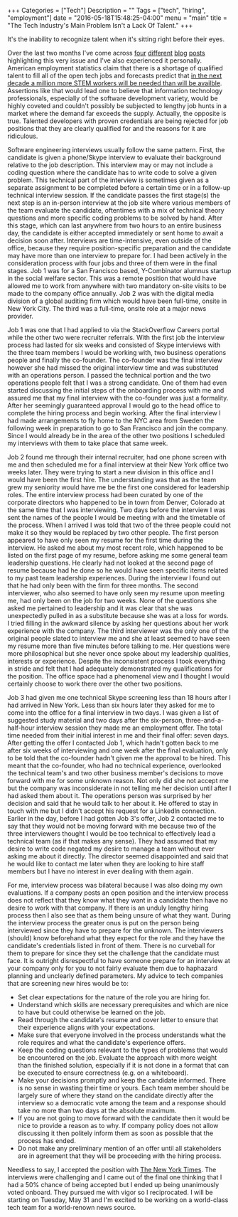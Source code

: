+++
Categories = ["Tech"]
Description = ""
Tags = ["tech", "hiring", "employment"]
date = "2016-05-18T15:48:25-04:00"
menu = "main"
title = "The Tech Industry's Main Problem Isn't a Lack Of Talent."
+++

It's the inability to recognize talent when it's sitting right before their eyes.

Over the last two months I've come across <a href="https://medium.com/@evnowandforever/f-you-i-quit-hiring-is-broken-bb8f3a48d324#.4oguoz356" target="_blank">four</a>
<a href="http://www.daedtech.com/hiring-is-broken/" target="_blank">different</a>
<a href="http://bhilburn.org/hiring-is-hard/" target="_blank">blog</a>
<a href="http://zachholman.com/posts/startup-interviewing-is-fucked/" target="_blank">posts</a>
highlighting this very issue and I've also experienced it personally. American employment statistics claim that there is a shortage of qualified talent to fill all of the open tech jobs and forecasts predict that
<a href="http://www.bls.gov/opub/mlr/2015/article/stem-crisis-or-stem-surplus-yes-and-yes.htm" target="_blank"> in the next decade a million more STEM workers will be needed than will be availble</a>. Assertions like that would lead one to believe that information technology professionals, especially of the software development variety, would be highly coveted and couldn't possibly be subjected to lengthy job hunts in a market where the demand far exceeds the supply. Actually, the opposite is true. Talented developers with proven credentials are being rejected for job positions that they are clearly qualified for and the reasons for it are ridiculous.

Software engineering interviews usually follow the same pattern. First, the candidate is given a phone/Skype interview to evaluate their background relative to the job description. This interview may or may not include a coding question where the candidate has to write code to solve a given problem. This technical part of the interview is sometimes given as a separate assignment to be completed before a certain time or in a follow-up technical interview session. If the candidate passes the first stage(s) the next step is an in-person interview at the job site where various members of the team evaluate the candidate, oftentimes with a mix of technical theory questions and more specific coding problems to be solved by hand. After this stage, which can last anywhere from two hours to an entire business day, the candidate is either accepted immediately or sent home to await a decision soon after. Interviews are time-intensive, even outside of the office, because they require position-specific preparation and the candidate may have more than one interview to prepare for. I had been actively in the consideration process with four jobs and three of them were in the final stages. Job 1 was for a San Francisco based, Y-Combinator alumnus startup in the social welfare sector. This was a remote position that would have allowed me to work from anywhere with two mandatory on-site visits to be made to the company office annually. Job 2 was with the digital media division of a global auditing firm which would have been full-time, onsite in New York City. The third was a full-time, onsite role at a major news provider.

Job 1 was one that I had applied to via the StackOverflow Careers portal while the other two were recruiter referrals. With the first job the interview process had lasted for six weeks and consisted of Skype interviews with the three team members I would be working with, two business operations people and finally the co-founder. The co-founder was the final interview however she had missed the original interview time and was substituted with an operations person. I passed the technical portion and the two operations people felt that I was a strong candidate. One of them had even started discussing the initial steps of the onboarding process with me and assured me that my final interview with the co-founder was just a formality. After her seemingly guaranteed approval I would go to the head office to complete the hiring process and begin working. After the final interview I had made arrangements to fly home to the NYC area from Sweden the following week in preparation to go to San Francisco and join the company. Since I would already be in the area of the other two positions I scheduled my interviews with them to take place that same week.

Job 2 found me through their internal recruiter, had one phone screen with me and then scheduled me for a final interview at their New York office two weeks later. They were trying to start a new division in this office and I would have been the first hire. The understanding was that as the team grew my seniority would have me be the first one considered for leadership roles. The entire interview process had been curated by one of the corporate directors who happened to be in town from Denver, Colorado at the same time that I was interviewing. Two days before the interview I was sent the names of the people I would be meeting with and the timetable of the process. When I arrived I was told that two of the three people could not make it so they would be replaced by two other people. The first person appeared to have only seen my resume for the first time during the interview. He asked me about my most recent role, which happened to be listed on the first page of my resume, before asking me some general team leadership questions. He clearly had not looked at the second page of resume because had he done so he would have seen specific items related to my past team leadership experiences. During the interview I found out that he had only been with the firm for three months. The second interviewer, who also seemed to have only seen my resume upon meeting me, had only been on the job for two weeks. None of the questions she asked me pertained to leadership and it was clear that she was unexpectedly pulled in as a substitute because she was at a loss for words. I tried filling in the awkward silence by asking her questions about her work experience with the company. The third interviewer was the only one of the original people slated to interview me and she at least seemed to have seen my resume more than five minutes before talking to me. Her questions were more philosophical but she never once spoke about my leadership qualities, interests or experience. Despite the inconsistent process I took everything in stride and felt that I had adequately demonstrated my qualifications for the position. The office space had a phenomenal view and I thought I would certainly choose to work there over the other two positions.

Job 3 had given me one technical Skype screening less than 18 hours after I had arrived in New York. Less than six hours later they asked for me to come into the office for a final interview in two days. I was given a list of suggested study material and two days after the six-person, three-and-a-half-hour interview session they made me an employment offer. The total time needed from their initial interest in me and their final offer: seven days. After getting the offer I contacted Job 1, which hadn't gotten back to me after six weeks of interviewing and one week after the final evaluation, only to be told that the co-founder hadn't given me the approval to be hired. This meant that the co-founder, who had no technical experience, overlooked the technical team's and two other business member's decisions to move forward with me for some unknown reason. Not only did she not accept me but the company was inconsiderate in not telling me her decision until after I had asked them about it. The operations person was surprised by her decision and said that he would talk to her about it. He offered to stay in touch with me but I didn't accept his request for a LinkedIn connection. Earlier in the day, before I had gotten Job 3's offer, Job 2 contacted me to say that they would not be moving forward with me because two of the three interviewers thought I would be too technical to effectively lead a technical team (as if that makes any sense). They had assumed that my desire to write code negated my desire to manage a team without ever asking me about it directly. The director seemed disappointed and said that he would like to contact me later when they are looking to hire staff members but I have no interest in ever dealing with them again.

For me, interview process was bilateral because I was also doing my own evaluations. If a company posts an open position and the interview process does not reflect that they know what they want in a candidate then have no desire to work with that company. If there is an unduly lengthy hiring process then I also see that as them being unsure of what they want. During the interview process the greater onus is put on the person being interviewed since they have to prepare for the unknown. The interviewers (should) know beforehand what they expect for the role and they have the candidate's credentials listed in front of them. There is no curveball for them to prepare for since they set the challenge that the candidate must face. It is outright disrespectful to have someone prepare for an interview at your company only for you to not fairly evaluate them due to haphazard planning and unclearly defined parameters. My advice to tech companies that are screening new hires would be to:

<ul>
  <li>Set clear expectations for the nature of the role you are hiring for.
  <li>Understand which skills are necessary prerequisites and which are nice to have but could otherwise be learned on the job.
  <li>Read through the candidate's resume and cover letter to ensure that their experience aligns with your expectations.
  <li>Make sure that everyone involved in the process understands what the role requires and what the candidate's experience offers.
  <li>Keep the coding questions relevant to the types of problems that would be encountered on the job. Evaluate the approach with more weight than the finished solution, especially if it is not done in a format that can be executed to ensure correctness (e.g. on a whiteboard).
  <li>Make your decisions promptly and keep the candidate informed. There is no sense in wasting their time or yours. Each team member should be largely sure of where they stand on the candidate directly after the interview so a democratic vote among the team and a response should take no more than two days at the absolute maximum.
  <li>If you are not going to move forward with the candidate then it would be nice to provide a reason as to why. If company policy does not allow discussing it then politely inform them as soon as possible that the process has ended.
  <li>Do not make any preliminary mention of an offer until all stakeholders are in agreement that they will be proceeding with the hiring process.
</ul>

Needless to say, I accepted the position with <a href="http://www.nytimes.com/">The New York Times</a>. The interviews were challenging and I came out of the final one thinking that I had a 50% chance of being accepted but I ended up being unanimously voted onboard. They pursued me with vigor so I reciprocated. I will be starting on Tuesday, May 31 and I'm excited to be working on a world-class tech team for a world-renown news source.
